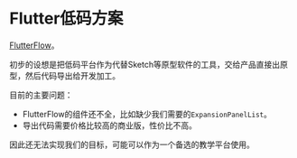 # Flutter低码方案

[FlutterFlow](https://flutterflow.io)。

初步的设想是把低码平台作为代替Sketch等原型软件的工具，交给产品直接出原型，然后代码导出给开发加工。

目前的主要问题：

- FlutterFlow的组件还不全，比如缺少我们需要的`ExpansionPanelList`。
- 导出代码需要价格比较高的商业版，性价比不高。

因此还无法实现我们的目标，可能可以作为一个备选的教学平台使用。
